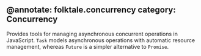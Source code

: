 @annotate: folktale.concurrency
category: Concurrency
---
Provides tools for managing asynchronous concurrent operations in JavaScript. `Task` models asynchronous operations with automatic resource management, whereas `Future` is a simpler alternative to `Promise`.
